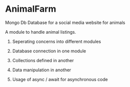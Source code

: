# AnimalFarm
Mongo Db Database for a social media website for animals

A module to handle animal listings.

1) Seperating concerns into different modules

2) Database connection in one module

3) Collections defined in another

4) Data manipulation in another

5) Usage of async / await for asynchronous code
